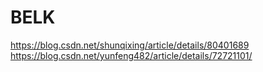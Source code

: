 # BELK

https://blog.csdn.net/shunqixing/article/details/80401689
https://blog.csdn.net/yunfeng482/article/details/72721101/
